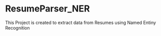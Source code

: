 # ResumeParser_NER
This Project is created to extract data from Resumes using Named Entiny Recognition
